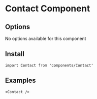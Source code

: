 # Contact Component


## Options
No options available for this component

## Install
```
import Contact from 'components/Contact'
```

## Examples
```
<Contact />
```
